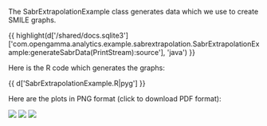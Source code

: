 The SabrExtrapolationExample class generates data which we use to create SMILE graphs.

{{ highlight(d['/shared/docs.sqlite3']['com.opengamma.analytics.example.sabrextrapolation.SabrExtrapolationExample:generateSabrData(PrintStream):source'], 'java') }}

Here is the R code which generates the graphs:

{{ d['SabrExtrapolationExample.R|pyg'] }}

Here are the plots in PNG format (click to download PDF format):

<a href="extrapolation-density.pdf"><img src="extrapolation-density.png"></a>
<a href="extrapolation-smile.pdf"><img src="extrapolation-smile.png"></a>
<a href="extrapolation-price.pdf"><img src="extrapolation-price.png"></a>
